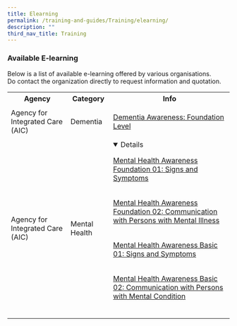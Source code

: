 ```yaml
---
title: Elearning
permalink: /training-and-guides/Training/elearning/
description: ""
third_nav_title: Training
---
```

### Available E-learning </h3>
Below is a list of available e-learning offered by various organisations.<br>Do contact the organization directly to request information and quotation.

<div class="horizontal-scroll"><table width="100%">

  <tbody><tr>
    <th>Agency</th>
    <th>Category</th>
    <th>Info</th>
  </tr>

  <tr>
    <td>Agency for Integrated Care (AIC)</td>
    <td>Dementia</td>
    <td>
			
<a href="https://ccmhdcomms.github.io/dementiaawareness20/">Dementia Awareness: Foundation Level</a>
			
</td>
  </tr>
  <tr>
    <td>Agency for Integrated Care (AIC)</td>
    <td>Mental Health</td>
    <td><details open="">

<a href="https://ccmhdcomms.github.io/mhafoundation1/">Mental Health Awareness Foundation 01: Signs and Symptoms</a><br><br>

<a href="https://ccmhdcomms.github.io/mhafoundation2/">Mental Health Awareness Foundation 02: Communication with Persons with Mental Illness</a><br><br>

<a href="https://ccmhdcomms.github.io/mhalevel2ss20/">Mental Health Awareness Basic 01: Signs and Symptoms</a><br><br>

<a href="https://ccmhdcomms.github.io/mhalevel2comms20">Mental Health Awareness Basic 02: Communication with Persons with Mental Condition</a><br><br>
			
</details></td>
  </tr>

</tbody></table></div>